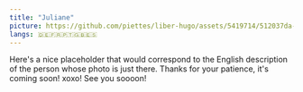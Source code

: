 ```yaml
---
title: "Juliane"
picture: https://github.com/piettes/liber-hugo/assets/5419714/512037da-71d2-4941-abfe-68e7f181f6d4
langs: 🇩🇪🇫🇷🇵🇹🇬🇧🇪🇸
---
```


Here's a nice placeholder that would correspond to the English description of the person whose photo is just there.
Thanks for your patience, it's coming soon! xoxo!
See you soooon!